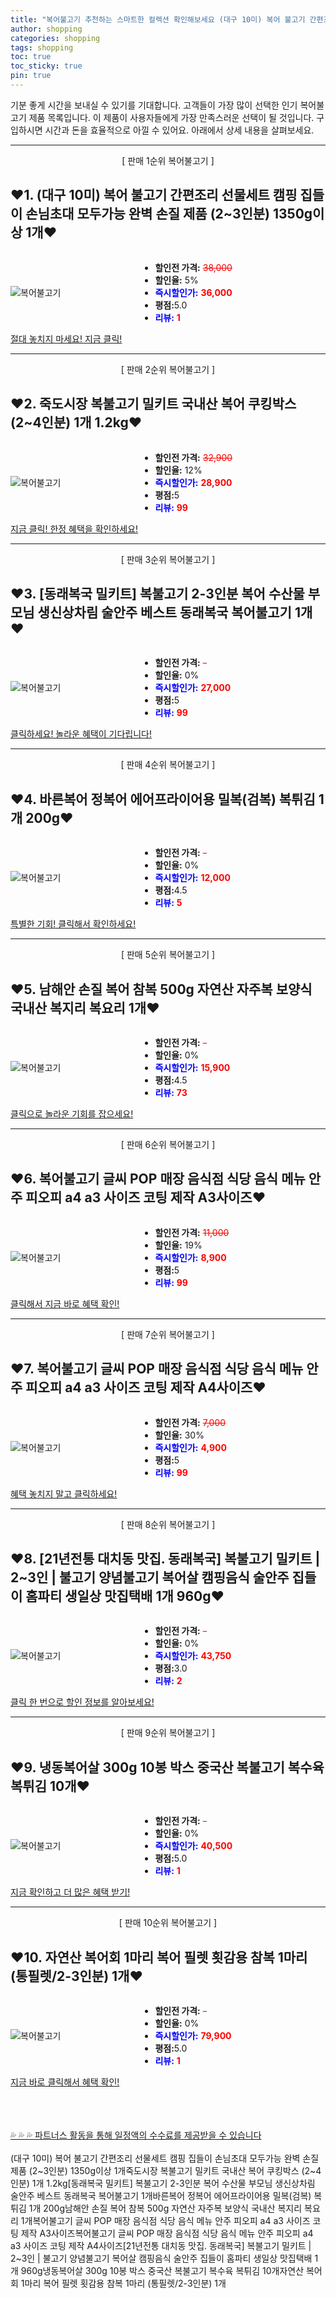 ```yaml
---
title: "복어불고기 추천하는 스마트한 컬렉션 확인해보세요 (대구 10미) 복어 불고기 간편조리"
author: shopping
categories: shopping
tags: shopping
toc: true
toc_sticky: true
pin: true
---
```

기분 좋게 시간을 보내실 수 있기를 기대합니다. 고객들이 가장 많이 선택한 인기 복어불고기 제품 목록입니다. 이 제품이 사용자들에게 가장 만족스러운 선택이 될 것입니다. 구입하시면 시간과 돈을 효율적으로 아낄 수 있어요. 아래에서 상세 내용을 살펴보세요.

---
<p class="toplist" style="margin: 0 auto; display: block; width: fit-content;">[ 판매 1순위 복어불고기 ]</p>

<h2><strong>❤️1. (대구 10미) 복어 불고기 간편조리 선물세트 캠핑 집들이 손님초대 모두가능 완벽 손질 제품 (2~3인분) 1350g이상 1개❤️</strong></h2>

<div style="display: flex; align-items: center;">
    <div style="flex: 0.4;">
        <img src="https://thumbnail10.coupangcdn.com/thumbnails/remote/230x230ex/image/vendor_inventory/f7c1/2309845968478bb07f356836f7aed9609b9d236ccbc880655a8d126df0a6.png" alt="복어불고기" style="max-width: 100%;">
    </div>
    <div style="flex: 0.6; margin-left: 10px;">
        <ul>
            <li><strong>할인전 가격:</strong> <del style="color: red;">38,000</del></li>
            <li><strong>할인율:</strong> 5%</li>
            <li><span style='color:blue'><strong>즉시할인가:</strong></span> <span style='color:red'><strong>36,000</strong></span></li>
            <li><strong>평점:</strong>5.0</li>
            <li><span style='color:blue'><strong>리뷰:</strong></span> <span style='color:red'><strong>1</strong></span></li>
        </ul>
    </div>
</div>
<div class="center">
    <a href="https://selin100587001.github.io?lptag=AF9450613&subid=githubio&pageKey=7750028126&traceid=V0-153&itemId=20873256344&vendorItemId=87933936659" class="myButton">
        절대 놓치지 마세요! 지금 클릭!
    </a>
</div>


---
<p class="toplist" style="margin: 0 auto; display: block; width: fit-content;">[ 판매 2순위 복어불고기 ]</p>

<h2><strong>❤️2. 죽도시장 복불고기 밀키트 국내산 복어 쿠킹박스 (2~4인분) 1개 1.2kg❤️</strong></h2>

<div style="display: flex; align-items: center;">
    <div style="flex: 0.4;">
        <img src="https://thumbnail6.coupangcdn.com/thumbnails/remote/230x230ex/image/vendor_inventory/f962/37b49bdc3e9f3b4d4de648a525cb19d7ccbab682f1bc85200c0318a6a4ac.jpg" alt="복어불고기" style="max-width: 100%;">
    </div>
    <div style="flex: 0.6; margin-left: 10px;">
        <ul>
            <li><strong>할인전 가격:</strong> <del style="color: red;">32,900</del></li>
            <li><strong>할인율:</strong> 12%</li>
            <li><span style='color:blue'><strong>즉시할인가:</strong></span> <span style='color:red'><strong>28,900</strong></span></li>
            <li><strong>평점:</strong>5</li>
            <li><span style='color:blue'><strong>리뷰:</strong></span> <span style='color:red'><strong>99</strong></span></li>
        </ul>
    </div>
</div>
<div class="center">
    <a href="https://selin100587001.github.io?lptag=AF9450613&subid=githubio&pageKey=7398206294&traceid=V0-153&itemId=19142833541&vendorItemId=81228756702" class="myButton">
        지금 클릭! 한정 혜택을 확인하세요!
    </a>
</div>


---
<p class="toplist" style="margin: 0 auto; display: block; width: fit-content;">[ 판매 3순위 복어불고기 ]</p>

<h2><strong>❤️3. [동래복국 밀키트] 복불고기 2-3인분 복어 수산물 부모님 생신상차림 술안주 베스트 동래복국 복어불고기 1개❤️</strong></h2>

<div style="display: flex; align-items: center;">
    <div style="flex: 0.4;">
        <img src="https://thumbnail9.coupangcdn.com/thumbnails/remote/230x230ex/image/vendor_inventory/7e59/49fae35fc12a53b17ab82fbb8f6540c88ef7e51bb05bb37842875e891e94.jpeg" alt="복어불고기" style="max-width: 100%;">
    </div>
    <div style="flex: 0.6; margin-left: 10px;">
        <ul>
            <li><strong>할인전 가격:</strong> <del style="color: red;">-</del></li>
            <li><strong>할인율:</strong> 0%</li>
            <li><span style='color:blue'><strong>즉시할인가:</strong></span> <span style='color:red'><strong>27,000</strong></span></li>
            <li><strong>평점:</strong>5</li>
            <li><span style='color:blue'><strong>리뷰:</strong></span> <span style='color:red'><strong>99</strong></span></li>
        </ul>
    </div>
</div>
<div class="center">
    <a href="https://selin100587001.github.io?lptag=AF9450613&subid=githubio&pageKey=7744590698&traceid=V0-153&itemId=20844801741&vendorItemId=87912406681" class="myButton">
        클릭하세요! 놀라운 혜택이 기다립니다!
    </a>
</div>


---
<p class="toplist" style="margin: 0 auto; display: block; width: fit-content;">[ 판매 4순위 복어불고기 ]</p>

<h2><strong>❤️4. 바른복어 정복어 에어프라이어용 밀복(검복) 복튀김 1개 200g❤️</strong></h2>

<div style="display: flex; align-items: center;">
    <div style="flex: 0.4;">
        <img src="https://thumbnail9.coupangcdn.com/thumbnails/remote/230x230ex/image/vendor_inventory/4e0a/e4518e8494d9b2772aec2d5aa4367c63da8dd5c93a6478935805c183c7cb.jpg" alt="복어불고기" style="max-width: 100%;">
    </div>
    <div style="flex: 0.6; margin-left: 10px;">
        <ul>
            <li><strong>할인전 가격:</strong> <del style="color: red;">-</del></li>
            <li><strong>할인율:</strong> 0%</li>
            <li><span style='color:blue'><strong>즉시할인가:</strong></span> <span style='color:red'><strong>12,000</strong></span></li>
            <li><strong>평점:</strong>4.5</li>
            <li><span style='color:blue'><strong>리뷰:</strong></span> <span style='color:red'><strong>5</strong></span></li>
        </ul>
    </div>
</div>
<div class="center">
    <a href="https://selin100587001.github.io?lptag=AF9450613&subid=githubio&pageKey=6956613191&traceid=V0-153&itemId=16920278732&vendorItemId=84083829918" class="myButton">
        특별한 기회! 클릭해서 확인하세요!
    </a>
</div>


---
<p class="toplist" style="margin: 0 auto; display: block; width: fit-content;">[ 판매 5순위 복어불고기 ]</p>

<h2><strong>❤️5. 남해안 손질 복어 참복 500g 자연산 자주복 보양식 국내산 복지리 복요리 1개❤️</strong></h2>

<div style="display: flex; align-items: center;">
    <div style="flex: 0.4;">
        <img src="https://thumbnail10.coupangcdn.com/thumbnails/remote/230x230ex/image/vendor_inventory/885c/281e23d488e98ed0205c8f08bf8b693aefaea7a994c991aa8672fd090608.jpg" alt="복어불고기" style="max-width: 100%;">
    </div>
    <div style="flex: 0.6; margin-left: 10px;">
        <ul>
            <li><strong>할인전 가격:</strong> <del style="color: red;">-</del></li>
            <li><strong>할인율:</strong> 0%</li>
            <li><span style='color:blue'><strong>즉시할인가:</strong></span> <span style='color:red'><strong>15,900</strong></span></li>
            <li><strong>평점:</strong>4.5</li>
            <li><span style='color:blue'><strong>리뷰:</strong></span> <span style='color:red'><strong>73</strong></span></li>
        </ul>
    </div>
</div>
<div class="center">
    <a href="https://selin100587001.github.io?lptag=AF9450613&subid=githubio&pageKey=4576257115&traceid=V0-153&itemId=5600352800&vendorItemId=72899596123" class="myButton">
        클릭으로 놀라운 기회를 잡으세요!
    </a>
</div>


---
<p class="toplist" style="margin: 0 auto; display: block; width: fit-content;">[ 판매 6순위 복어불고기 ]</p>

<h2><strong>❤️6. 복어불고기 글씨 POP 매장 음식점 식당 음식 메뉴 안주 피오피 a4 a3 사이즈 코팅 제작 A3사이즈❤️</strong></h2>

<div style="display: flex; align-items: center;">
    <div style="flex: 0.4;">
        <img src="https://thumbnail8.coupangcdn.com/thumbnails/remote/230x230ex/image/vendor_inventory/cde1/26446c80b5dd5d0f002fec3d7b47f53866dc771d75690dec5762a5b8359d.jpg" alt="복어불고기" style="max-width: 100%;">
    </div>
    <div style="flex: 0.6; margin-left: 10px;">
        <ul>
            <li><strong>할인전 가격:</strong> <del style="color: red;">11,000</del></li>
            <li><strong>할인율:</strong> 19%</li>
            <li><span style='color:blue'><strong>즉시할인가:</strong></span> <span style='color:red'><strong>8,900</strong></span></li>
            <li><strong>평점:</strong>5</li>
            <li><span style='color:blue'><strong>리뷰:</strong></span> <span style='color:red'><strong>99</strong></span></li>
        </ul>
    </div>
</div>
<div class="center">
    <a href="https://selin100587001.github.io?lptag=AF9450613&subid=githubio&pageKey=8215947974&traceid=V0-153&itemId=23598533984&vendorItemId=90624340936" class="myButton">
        클릭해서 지금 바로 혜택 확인!
    </a>
</div>


---
<p class="toplist" style="margin: 0 auto; display: block; width: fit-content;">[ 판매 7순위 복어불고기 ]</p>

<h2><strong>❤️7. 복어불고기 글씨 POP 매장 음식점 식당 음식 메뉴 안주 피오피 a4 a3 사이즈 코팅 제작 A4사이즈❤️</strong></h2>

<div style="display: flex; align-items: center;">
    <div style="flex: 0.4;">
        <img src="https://thumbnail8.coupangcdn.com/thumbnails/remote/230x230ex/image/vendor_inventory/cde1/26446c80b5dd5d0f002fec3d7b47f53866dc771d75690dec5762a5b8359d.jpg" alt="복어불고기" style="max-width: 100%;">
    </div>
    <div style="flex: 0.6; margin-left: 10px;">
        <ul>
            <li><strong>할인전 가격:</strong> <del style="color: red;">7,000</del></li>
            <li><strong>할인율:</strong> 30%</li>
            <li><span style='color:blue'><strong>즉시할인가:</strong></span> <span style='color:red'><strong>4,900</strong></span></li>
            <li><strong>평점:</strong>5</li>
            <li><span style='color:blue'><strong>리뷰:</strong></span> <span style='color:red'><strong>99</strong></span></li>
        </ul>
    </div>
</div>
<div class="center">
    <a href="https://selin100587001.github.io?lptag=AF9450613&subid=githubio&pageKey=8215947974&traceid=V0-153&itemId=23598533983&vendorItemId=90624340930" class="myButton">
        혜택 놓치지 말고 클릭하세요!
    </a>
</div>


---
<p class="toplist" style="margin: 0 auto; display: block; width: fit-content;">[ 판매 8순위 복어불고기 ]</p>

<h2><strong>❤️8. [21년전통 대치동 맛집. 동래복국] 복불고기 밀키트 | 2~3인 | 불고기 양념불고기 복어살 캠핑음식 술안주 집들이 홈파티 생일상 맛집택배 1개 960g❤️</strong></h2>

<div style="display: flex; align-items: center;">
    <div style="flex: 0.4;">
        <img src="https://thumbnail6.coupangcdn.com/thumbnails/remote/230x230ex/image/vendor_inventory/e51b/2844a56b0dec6ed83653417806d9798eaff564d910c603ba1e5074415f49.png" alt="복어불고기" style="max-width: 100%;">
    </div>
    <div style="flex: 0.6; margin-left: 10px;">
        <ul>
            <li><strong>할인전 가격:</strong> <del style="color: red;">-</del></li>
            <li><strong>할인율:</strong> 0%</li>
            <li><span style='color:blue'><strong>즉시할인가:</strong></span> <span style='color:red'><strong>43,750</strong></span></li>
            <li><strong>평점:</strong>3.0</li>
            <li><span style='color:blue'><strong>리뷰:</strong></span> <span style='color:red'><strong>2</strong></span></li>
        </ul>
    </div>
</div>
<div class="center">
    <a href="https://selin100587001.github.io?lptag=AF9450613&subid=githubio&pageKey=7646465731&traceid=V0-153&itemId=20332914544&vendorItemId=79087468873" class="myButton">
        클릭 한 번으로 할인 정보를 알아보세요!
    </a>
</div>


---
<p class="toplist" style="margin: 0 auto; display: block; width: fit-content;">[ 판매 9순위 복어불고기 ]</p>

<h2><strong>❤️9. 냉동복어살 300g 10봉 박스 중국산 복불고기 복수육 복튀김 10개❤️</strong></h2>

<div style="display: flex; align-items: center;">
    <div style="flex: 0.4;">
        <img src="https://thumbnail9.coupangcdn.com/thumbnails/remote/230x230ex/image/vendor_inventory/c35d/ffb73dc7b28f91bedc57f4bfcb380c8f6d1e3b63ee6d61551530ab10820f.jpg" alt="복어불고기" style="max-width: 100%;">
    </div>
    <div style="flex: 0.6; margin-left: 10px;">
        <ul>
            <li><strong>할인전 가격:</strong> <del style="color: red;">-</del></li>
            <li><strong>할인율:</strong> 0%</li>
            <li><span style='color:blue'><strong>즉시할인가:</strong></span> <span style='color:red'><strong>40,500</strong></span></li>
            <li><strong>평점:</strong>5.0</li>
            <li><span style='color:blue'><strong>리뷰:</strong></span> <span style='color:red'><strong>1</strong></span></li>
        </ul>
    </div>
</div>
<div class="center">
    <a href="https://selin100587001.github.io?lptag=AF9450613&subid=githubio&pageKey=7126355494&traceid=V0-153&itemId=17855025987&vendorItemId=85018355150" class="myButton">
        지금 확인하고 더 많은 혜택 받기!
    </a>
</div>


---
<p class="toplist" style="margin: 0 auto; display: block; width: fit-content;">[ 판매 10순위 복어불고기 ]</p>

<h2><strong>❤️10. 자연산 복어회 1마리 복어 필렛 횟감용 참복 1마리 (통필렛/2-3인분) 1개❤️</strong></h2>

<div style="display: flex; align-items: center;">
    <div style="flex: 0.4;">
        <img src="https://thumbnail7.coupangcdn.com/thumbnails/remote/230x230ex/image/vendor_inventory/1d71/8a4f368a7df63e6b88469db9ca18328176ccc2429228215ceef5bc86a68b.jpg" alt="복어불고기" style="max-width: 100%;">
    </div>
    <div style="flex: 0.6; margin-left: 10px;">
        <ul>
            <li><strong>할인전 가격:</strong> <del style="color: red;">-</del></li>
            <li><strong>할인율:</strong> 0%</li>
            <li><span style='color:blue'><strong>즉시할인가:</strong></span> <span style='color:red'><strong>79,900</strong></span></li>
            <li><strong>평점:</strong>5.0</li>
            <li><span style='color:blue'><strong>리뷰:</strong></span> <span style='color:red'><strong>1</strong></span></li>
        </ul>
    </div>
</div>
<div class="center">
    <a href="https://selin100587001.github.io?lptag=AF9450613&subid=githubio&pageKey=7248254560&traceid=V0-153&itemId=18432002900&vendorItemId=85573499015" class="myButton">
        지금 바로 클릭해서 혜택 확인!
    </a>
</div>

<br><br><br>[💦 💦 💦 파트너스 활동을 통해 일정액의 수수료를 제공받을 수 있습니다](https://link.coupang.com/a/bcpT2c)<br><br>(대구 10미) 복어 불고기 간편조리 선물세트 캠핑 집들이 손님초대 모두가능 완벽 손질 제품 (2~3인분) 1350g이상 1개죽도시장 복불고기 밀키트 국내산 복어 쿠킹박스 (2~4인분) 1개 1.2kg[동래복국 밀키트] 복불고기 2-3인분 복어 수산물 부모님 생신상차림 술안주 베스트 동래복국 복어불고기 1개바른복어 정복어 에어프라이어용 밀복(검복) 복튀김 1개 200g남해안 손질 복어 참복 500g 자연산 자주복 보양식 국내산 복지리 복요리 1개복어불고기 글씨 POP 매장 음식점 식당 음식 메뉴 안주 피오피 a4 a3 사이즈 코팅 제작 A3사이즈복어불고기 글씨 POP 매장 음식점 식당 음식 메뉴 안주 피오피 a4 a3 사이즈 코팅 제작 A4사이즈[21년전통 대치동 맛집. 동래복국] 복불고기 밀키트 | 2~3인 | 불고기 양념불고기 복어살 캠핑음식 술안주 집들이 홈파티 생일상 맛집택배 1개 960g냉동복어살 300g 10봉 박스 중국산 복불고기 복수육 복튀김 10개자연산 복어회 1마리 복어 필렛 횟감용 참복 1마리 (통필렛/2-3인분) 1개